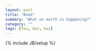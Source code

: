 ```yaml
---
layout: post
title: "Boom"
summary: "What on earth is happening?"
category: ""
tags: [foo, bar, baz]
---
```

{% include JB/setup %}
